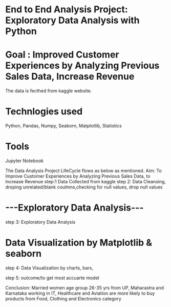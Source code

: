 # End to End Analysis Project: Exploratory Data Analysis with Python      
# Goal : Improved Customer Experiences by Analyzing Previous Sales Data, Increase Revenue
The data is fecthed from kaggle website.
# Technlogies used
Python, Pandas, Numpy, Seaborn, Matplotlib, Statistics
# Tools
Jupyter Notebook

The Data Analysis Project LifeCycle flows as below as mentioned.
Aim: To Improve Customer Experiences by Analyzing Previous Sales Data, to Increase Revenue
step:1 Data Collected from kaggle
step 2: Data Cleansing, droping unrelated/blank coulmns,checking for null values, drop null values 
#  ---Exploratory Data Analysis---
step 3: Exploratory Data Analysis
# Data Visualization by Matplotlib & seaborn
step 4: Data Visualization by charts, bars, 

step 5: outcome/to get most accuarte model

Conclusion:
Married women age group 26-35 yrs from UP, Maharastra and Karnataka working in IT, Healthcare and Aviation are more likely to buy products from Food, Clothing and Electronics category
